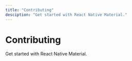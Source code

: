 ```yaml
---
title: "Contributing"
desciption: "Get started with React Native Material."
---
```


# Contributing

Get started with React Native Material.
